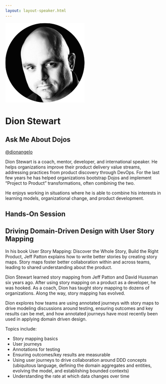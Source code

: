 ```yaml
---
layout: layout-speaker.html
---
```

<div class="container section featured-speaker">
  <div class="row">
    <div class="col-xs-12 col-sm-2 img-container">
      <img class="speaker-page-img" src="../img/speakers/Dion-Stewart-ON.png">
    </div>
    <div class="col-xs-12 col-sm-10 copy-container">
        <h1 class="speaker-header">Dion Stewart</h1>
      <h2 class="speaker-subtitle">Ask Me About Dojos</h2>
      <p class="copy"><a class="speaker-handle" href="https://twitter.com/dionangelo" target="_blank">@dionangelo</a></p>
        <p class="copy">Dion Stewart is a coach, mentor, developer, and international speaker. He helps organizations improve their product delivery value streams, addressing practices from product discovery through DevOps. For the last few years he has helped organizations bootstrap Dojos and implement “Project to Product” transformations, often combining the two.</p>
        <p class="copy">He enjoys working in situations where he is able to combine his interests in learning models, organizational change, and product development.</p>
        <h2 class="speaker-subheader">Hands-On Session</h2>
        <h2 class="speaker-subheader gold">Driving Domain-Driven Design with User Story Mapping</h2>
        <p class="copy">In his book User Story Mapping: Discover the Whole Story, Build the Right Product, Jeff Patton explains how to write better stories by creating story maps. Story maps foster better collaboration within and across teams, leading to shared understanding about the product.</p>
        <p class="copy">Dion Stewart learned story mapping from Jeff Patton and David Hussman six years ago. After using story mapping on a product as a developer, he was hooked. As a coach, Dion has taught story mapping to dozens of organizations. Along the way, story mapping has evolved.</p>
        <p class="copy">Dion explores how teams are using annotated journeys with story maps to drive modeling discussions around testing, ensuring outcomes and key results can be met, and how annotated journeys have most recently been used in applying domain driven design.</p>
        <p class="copy">Topics include:</p>
        <ul class="copy-list">
            <li>Story mapping basics</li>
            <li>User journeys</li>
            <li>Annotations for testing </li>
            <li>Ensuring outcomes/key results are measurable</li>
            <li>Using user journeys to drive collaboration around DDD concepts (ubiquitous language, defining the domain aggregates and entities, evolving the model, and establishing bounded contexts)</li>
            <li>Understanding the rate at which data changes over time</li>
        </ul>
    </div>
  </div>
</div>